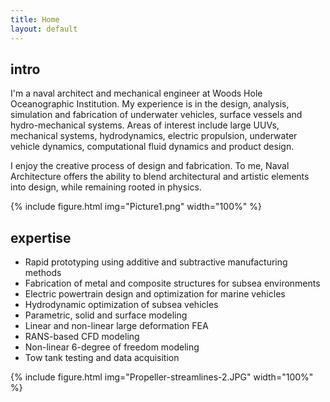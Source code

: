 ```yaml
---
title: Home
layout: default
---
```


## intro
I'm a naval architect and mechanical engineer at Woods Hole Oceanographic Institution. My experience is in the design, analysis, simulation and fabrication of underwater vehicles, surface vessels and hydro-mechanical systems. Areas of interest include large UUVs, mechanical systems, hydrodynamics, electric propulsion, underwater vehicle dynamics, computational fluid dynamics and product design.

I enjoy the creative process of design and fabrication. To me, Naval Architecture offers the ability to blend architectural and artistic elements into design, while remaining rooted in physics.

{% include figure.html img="Picture1.png" width="100%" %}

## expertise
* Rapid prototyping using additive and subtractive manufacturing methods
* Fabrication of metal and composite structures for subsea environments
* Electric powertrain design and optimization for marine vehicles
* Hydrodynamic optimization of subsea vehicles
* Parametric, solid and surface modeling
* Linear and non-linear large deformation FEA
* RANS-based CFD modeling
* Non-linear 6-degree of freedom modeling
* Tow tank testing and data acquisition


{% include figure.html img="Propeller-streamlines-2.JPG" width="100%" %}
